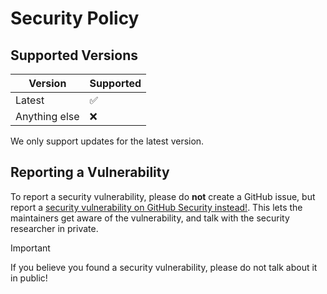 # Security Policy

## Supported Versions

| Version       | Supported          |
| ------------- | ------------------ |
| Latest        | :white_check_mark: |
| Anything else | :x:                |

We only support updates for the latest version.

## Reporting a Vulnerability

To report a security vulnerability, please do **not** create a GitHub issue, but report a [security vulnerability on GitHub Security instead!](https://github.com/Erb3/FindShop/security/advisories).
This lets the maintainers get aware of the vulnerability, and talk with the security researcher in private.

> [!IMPORTANT]
> If you believe you found a security vulnerability, please do not talk about it in public!

